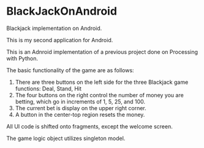 # BlackJackOnAndroid

Blackjack implementation on Android.


This is my second application for Android.

This is an Adnroid implementation of a previous project done on Processing with Python.

The basic functionality of the game are as follows:
1.	There are three buttons on the left side for the three Blackjack game functions: Deal, Stand, Hit
2.	The four buttons on the right control the number of money you are betting, which go in increments of 1, 5, 25, and 100.
3.	The current bet is display on the upper right corner.
4.	 A button in the center-top region resets the money.

All UI code is shifted onto fragments, except the welcome screen.

The game logic object utilizes singleton model.
